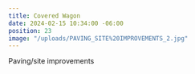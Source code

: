 ```yaml
---
title: Covered Wagon
date: 2024-02-15 10:34:00 -06:00
position: 23
image: "/uploads/PAVING_SITE%20IMPROVEMENTS_2.jpg"
---
```


Paving/site improvements